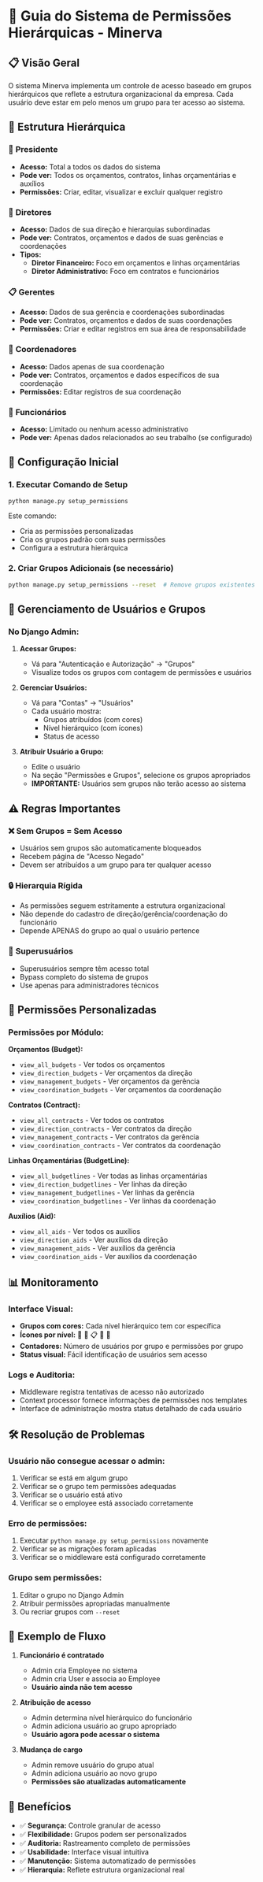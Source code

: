 # 🔐 Guia do Sistema de Permissões Hierárquicas - Minerva

## 📋 Visão Geral

O sistema Minerva implementa um controle de acesso baseado em grupos hierárquicos que reflete a estrutura organizacional da empresa. Cada usuário deve estar em pelo menos um grupo para ter acesso ao sistema.

## 🏢 Estrutura Hierárquica

### 👑 **Presidente**
- **Acesso:** Total a todos os dados do sistema
- **Pode ver:** Todos os orçamentos, contratos, linhas orçamentárias e auxílios
- **Permissões:** Criar, editar, visualizar e excluir qualquer registro

### 🎯 **Diretores**
- **Acesso:** Dados de sua direção e hierarquias subordinadas
- **Pode ver:** Contratos, orçamentos e dados de suas gerências e coordenações
- **Tipos:**
  - **Diretor Financeiro:** Foco em orçamentos e linhas orçamentárias
  - **Diretor Administrativo:** Foco em contratos e funcionários

### 📋 **Gerentes**
- **Acesso:** Dados de sua gerência e coordenações subordinadas
- **Pode ver:** Contratos, orçamentos e dados de suas coordenações
- **Permissões:** Criar e editar registros em sua área de responsabilidade

### 📌 **Coordenadores**
- **Acesso:** Dados apenas de sua coordenação
- **Pode ver:** Contratos, orçamentos e dados específicos de sua coordenação
- **Permissões:** Editar registros de sua coordenação

### 👤 **Funcionários**
- **Acesso:** Limitado ou nenhum acesso administrativo
- **Pode ver:** Apenas dados relacionados ao seu trabalho (se configurado)

## 🚀 Configuração Inicial

### 1. Executar Comando de Setup
```bash
python manage.py setup_permissions
```

Este comando:
- Cria as permissões personalizadas
- Cria os grupos padrão com suas permissões
- Configura a estrutura hierárquica

### 2. Criar Grupos Adicionais (se necessário)
```bash
python manage.py setup_permissions --reset  # Remove grupos existentes e recria
```

## 👥 Gerenciamento de Usuários e Grupos

### No Django Admin:

1. **Acessar Grupos:**
   - Vá para "Autenticação e Autorização" → "Grupos"
   - Visualize todos os grupos com contagem de permissões e usuários

2. **Gerenciar Usuários:**
   - Vá para "Contas" → "Usuários"
   - Cada usuário mostra:
     - Grupos atribuídos (com cores)
     - Nível hierárquico (com ícones)
     - Status de acesso

3. **Atribuir Usuário a Grupo:**
   - Edite o usuário
   - Na seção "Permissões e Grupos", selecione os grupos apropriados
   - **IMPORTANTE:** Usuários sem grupos não terão acesso ao sistema

## ⚠️ Regras Importantes

### ❌ **Sem Grupos = Sem Acesso**
- Usuários sem grupos são automaticamente bloqueados
- Recebem página de "Acesso Negado"
- Devem ser atribuídos a um grupo para ter qualquer acesso

### 🔒 **Hierarquia Rígida**
- As permissões seguem estritamente a estrutura organizacional
- Não depende do cadastro de direção/gerência/coordenação do funcionário
- Depende APENAS do grupo ao qual o usuário pertence

### 👑 **Superusuários**
- Superusuários sempre têm acesso total
- Bypass completo do sistema de grupos
- Use apenas para administradores técnicos

## 🔧 Permissões Personalizadas

### Permissões por Módulo:

**Orçamentos (Budget):**
- `view_all_budgets` - Ver todos os orçamentos
- `view_direction_budgets` - Ver orçamentos da direção
- `view_management_budgets` - Ver orçamentos da gerência
- `view_coordination_budgets` - Ver orçamentos da coordenação

**Contratos (Contract):**
- `view_all_contracts` - Ver todos os contratos
- `view_direction_contracts` - Ver contratos da direção
- `view_management_contracts` - Ver contratos da gerência
- `view_coordination_contracts` - Ver contratos da coordenação

**Linhas Orçamentárias (BudgetLine):**
- `view_all_budgetlines` - Ver todas as linhas orçamentárias
- `view_direction_budgetlines` - Ver linhas da direção
- `view_management_budgetlines` - Ver linhas da gerência
- `view_coordination_budgetlines` - Ver linhas da coordenação

**Auxílios (Aid):**
- `view_all_aids` - Ver todos os auxílios
- `view_direction_aids` - Ver auxílios da direção
- `view_management_aids` - Ver auxílios da gerência
- `view_coordination_aids` - Ver auxílios da coordenação

## 📊 Monitoramento

### Interface Visual:
- **Grupos com cores:** Cada nível hierárquico tem cor específica
- **Ícones por nível:** 👑 🎯 📋 📌 👤
- **Contadores:** Número de usuários por grupo e permissões por grupo
- **Status visual:** Fácil identificação de usuários sem acesso

### Logs e Auditoria:
- Middleware registra tentativas de acesso não autorizado
- Context processor fornece informações de permissões nos templates
- Interface de administração mostra status detalhado de cada usuário

## 🛠️ Resolução de Problemas

### Usuário não consegue acessar o admin:
1. Verificar se está em algum grupo
2. Verificar se o grupo tem permissões adequadas
3. Verificar se o usuário está ativo
4. Verificar se o employee está associado corretamente

### Erro de permissões:
1. Executar `python manage.py setup_permissions` novamente
2. Verificar se as migrações foram aplicadas
3. Verificar se o middleware está configurado corretamente

### Grupo sem permissões:
1. Editar o grupo no Django Admin
2. Atribuir permissões apropriadas manualmente
3. Ou recriar grupos com `--reset`

## 📝 Exemplo de Fluxo

1. **Funcionário é contratado**
   - Admin cria Employee no sistema
   - Admin cria User e associa ao Employee
   - **Usuário ainda não tem acesso**

2. **Atribuição de acesso**
   - Admin determina nível hierárquico do funcionário
   - Admin adiciona usuário ao grupo apropriado
   - **Usuário agora pode acessar o sistema**

3. **Mudança de cargo**
   - Admin remove usuário do grupo atual
   - Admin adiciona usuário ao novo grupo
   - **Permissões são atualizadas automaticamente**

## 🎯 Benefícios

- ✅ **Segurança:** Controle granular de acesso
- ✅ **Flexibilidade:** Grupos podem ser personalizados
- ✅ **Auditoria:** Rastreamento completo de permissões
- ✅ **Usabilidade:** Interface visual intuitiva
- ✅ **Manutenção:** Sistema automatizado de permissões
- ✅ **Hierarquia:** Reflete estrutura organizacional real
